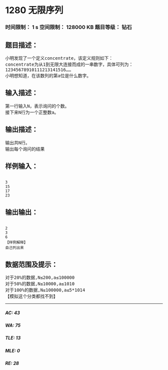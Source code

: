 # 1280 无限序列   
### 时间限制： 1 s     空间限制： 128000 KB     题目等级： 钻石  
## 题目描述：  

<pre>
小明发现了一个定义concentrate，该定义规则如下：
concentrate为从1到无限大连接而成的一串数字，具体可列为：
12345678910111213141516……  
小明想知道，在该数列的第a位是什么数字。 
</pre>
  
  
## 输入描述：  

<pre>
第一行输入N，表示询问的个数。
接下来N行为一个正整数a。
</pre>
  
  
## 输出描述：  

<pre>
输出共N行。
输出每个询问的结果
</pre>
  
  
## 样例输入：  

<pre><code>
3
15
17
23
</code></pre>
  
  
## 输出输出：  

<pre><code>
2
3
6
【样例解释】
自己列出来
</code></pre>
  
  
## 数据范围及提示：  

<pre>
对于20%的数据,N≤200,a≤100000
对于50%的数据,N≤10000,a≤1010
对于100%的数据,N≤100000,a≤5*1014
【模拟这个分类都找不到】
</pre>
  
  
***  

##### AC: 43  
##### WA: 75  
##### TLE: 13  
##### MLE: 0  
##### RE: 28  
